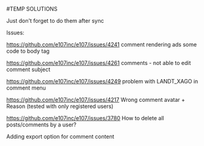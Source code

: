  #TEMP SOLUTIONS

 Just don't forget to do them after sync


 Issues:

https://github.com/e107inc/e107/issues/4241 comment rendering ads some code to body tag

https://github.com/e107inc/e107/issues/4261 comments - not able to edit comment subject 

https://github.com/e107inc/e107/issues/4249 problem with LANDT_XAGO in comment menu 

https://github.com/e107inc/e107/issues/4217 Wrong comment avatar + Reason  (tested with only registered users)

https://github.com/e107inc/e107/issues/3780 How to delete all posts/comments by a user?  

Adding export option for comment content




 